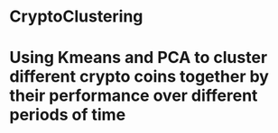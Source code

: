 # CryptoClustering

# Using Kmeans and PCA to cluster different crypto coins together by their performance over different periods of time